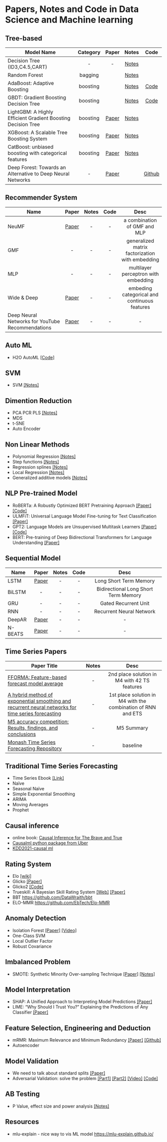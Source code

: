# Papers, Notes and Code in Data Science and Machine learning

## Tree-based 

|Model Name | Category | Paper  | Notes   | Code  |
|---|:---:|:---:|:---:|:---:|
| Decision Tree (ID3,C4.5,CART) | -  | -  | [Notes](notes/tree_based/decision_tree.md)   |   |
| Random Forest  |  bagging |   |  [Notes](notes/tree_based/random_forest.md)  |    |
| AdaBoost: Adaptive Boosting  |  boosting |   | [Notes](notes/tree_based/adaboost.md) | [Code](https://github.com/jinisaweaklearner/DS-ML-Paper-Note-Code/blob/master/src/AdaboostClassification.ipynb)  |
| GBDT: Gradient Boosting Decision Tree  |  boosting |   | [Notes](notes/tree_based/gbdt.md)   | [Code](https://github.com/jinisaweaklearner/DS-ML-Paper-Note-Code/blob/master/src/GradientBoostingDecisionTree(GBDT).ipynb)  |
| LightGBM: A Highly Efficient Gradient Boosting Decision Tree |  boosting |[Paper](https://papers.nips.cc/paper/6907-lightgbm-a-highly-efficient-gradient-boosting-decision-tree.pdf) |  [Notes](notes/tree_based/lightgbm.md)  |   |
| XGBoost: A Scalable Tree Boosting System  |  boosting | [Paper](https://arxiv.org/pdf/1603.02754.pdf)  | [Notes](notes/tree_based/xgboost.md)   |   |
| CatBoost: unbiased boosting with categorical features  |  boosting | [Paper](https://arxiv.org/pdf/1706.09516.pdf) | [Notes](notes/tree_based/catboost.md)   |   |
| Deep Forest: Towards an Alternative to Deep Neural Networks  |  - | [Paper](https://arxiv.org/pdf/1702.08835v2.pdf) |  |[Github](https://github.com/kingfengji/gcForest)  |

## Recommender System
|Name |Paper|Notes|Code|Desc|
|---|:---:|:---:|:---:|:---:|
| NeuMF| [Paper](https://arxiv.org/pdf/1708.05031.pdf)  | -  | - | a combination of GMF and MLP  |
| GMF | - | -  | - | generalized matrix factorization with embedding |
| MLP | - | -  | - | multilayer perceptron with embedding|
| Wide & Deep | [Paper](https://arxiv.org/pdf/1606.07792.pdf)   | -  | - | embeding categorical and continuous features |
| Deep Neural Networks for YouTube Recommendations | [Paper](https://static.googleusercontent.com/media/research.google.com/en//pubs/archive/45530.pdf) | -  | - | -|


## Auto ML
- H2O AutoML [[Code]](http://docs.h2o.ai/h2o/latest-stable/h2o-docs/automl.html) 

## SVM
- SVM [[Notes]](notes/svm.md)

## Dimention Reduction
- PCA PCR PLS [[Notes]](notes/dimention_reduction.md)
- MDS
- t-SNE
- Auto Encoder

## Non Linear Methods
- Polynomial Regression [[Notes]](notes/nonlinear_methods.md)
- Step functions [[Notes]](notes/nonlinear_methods.md)
- Regression splines [[Notes]](notes/nonlinear_methods.md)
- Local Regression [[Notes]](notes/nonlinear_methods.md)
- Generalized additive models [[Notes]](notes/nonlinear_methods.md)

## NLP Pre-trained Model
- RoBERTa: A Robustly Optimized BERT Pretraining Approach [[Paper]](https://arxiv.org/pdf/1907.11692.pdf) [[Code]](src/RoBERTa_multi_class_yelp5.ipynb) 
- ULMFiT: Universal Language Model Fine-tuning for Text Classification [[Paper]](https://arxiv.org/pdf/1801.06146.pdf)
- GPT2: Language Models are Unsupervised Multitask Learners [[Paper]](https://d4mucfpksywv.cloudfront.net/better-language-models/language_models_are_unsupervised_multitask_learners.pdf) [[Code]](https://github.com/openai/gpt-2)
- BERT: Pre-training of Deep Bidirectional Transformers for
Language Understanding [[Paper]](https://arxiv.org/pdf/1810.04805.pdf)

## Sequential Model
|Name |Paper|Notes|Code|Desc|
|---|:---:|:---:|:---:|:---:|
| LSTM| [Paper](https://arxiv.org/pdf/1708.05031.pdf)  | -  | - | Long Short Term Memory |
| BiLSTM| - | -  | - | Bidirectional Long Short Term Memory |
| GRU| -  | -  | - | Gated Recurrent Unit |
| RNN| - | -  | - | Recurrent Neural Network |
| DeepAR| [Paper](https://arxiv.org/pdf/1704.04110.pdf)  | - | - | - |
| N-BEATS| [Paper](https://arxiv.org/pdf/1905.10437.pdf)  | - | - | - |


## Time Series Papers
|Paper Title |Notes|Desc|
|---|:---:|:---:|
|[FFORMA: Feature-based forecast model average](https://www.monash.edu/business/ebs/research/publications/ebs/wp19-2018.pdf) | - | 2nd place solution in M4 with 42 TS features|
|[A hybrid method of exponential smoothing and recurrent neural networks for time series forecasting](https://www.researchgate.net/publication/334556784_A_hybrid_method_of_exponential_smoothing_and_recurrent_neural_networks_for_time_series_forecasting) | - | 1st place solution in M4 with the combination of RNN and ETS|
|[M5 accuracy competition: Results, findings, and conclusions](https://statmodeling.stat.columbia.edu/wp-content/uploads/2021/10/M5_accuracy_competition.pdf) | - | M5 Summary |
|[Monash Time Series Forecasting Repository](https://forecastingdata.org/) | - | baseline |




## Traditional Time Series Forecasting
- Time Series Ebook [[Link]](https://otexts.com/fpp2/ets-forecasting.html)
- Naïve 
- Seasonal Naïve
- Simple Exponential Smoothing
- ARIMA
- Moving Averages 
- Prophet

## Causal inference
- online book: [Causal Inference for The Brave and True](https://matheusfacure.github.io/python-causality-handbook/landing-page.html)
- [Causalml python package from Uber](https://github.com/uber/causalml/tree/master)
- [KDD2021-causal ml](https://causal-machine-learning.github.io/kdd2021-tutorial/)

## Rating System
- Elo [[wiki]](https://en.wikipedia.org/wiki/Elo_rating_system)
- Glicko [[Paper]](http://www.glicko.net/research/acjpaper.pdf)
- Glicko2 [[Code]](https://bitbucket.org/deepy/glicko2/src/default/)
- Trueskill: A Bayesian Skill Rating System  [[Web]](https://trueskill.org/) [[Paper]](https://www.microsoft.com/en-us/research/wp-content/uploads/2007/01/NIPS2006_0688.pdf)
- BBT https://github.com/DataWraith/bbt
- ELO-MMR https://github.com/EbTech/Elo-MMR


## Anomaly Detection
- Isolation Forest [[Paper]](https://cs.nju.edu.cn/zhouzh/zhouzh.files/publication/icdm08b.pdf?q=isolation-forest) [[Video]](https://www.youtube.com/watch?v=5p8B2Ikcw-k) 
- One-Class SVM
- Local Outlier Factor
- Robust Covariance


## Imbalanced Problem
* SMOTE: Synthetic Minority Over-sampling Technique [[Paper]](https://arxiv.org/pdf/1106.1813.pdf) [[Notes]](notes/Smote.md)

## Model Interpretation
* SHAP: A Unified Approach to Interpreting Model
Predictions [[Paper]](https://arxiv.org/pdf/1705.07874.pdf)
* LIME: “Why Should I Trust You?”
Explaining the Predictions of Any Classifier [[Paper]](https://cs.nju.edu.cn/zhouzh/zhouzh.files/publication/icdm08b.pdf?q=isolation-forest)

## Feature Selection, Engineering and Deduction
- mRMR: Maximum Relevance and Minimum Redundancy [[Paper]](http://home.penglab.com/papersall/docpdf/2005_TPAMI_FeaSel.pdf) [[Github]](https://github.com/fbrundu/pymrmr)
- Autoencoder

## Model Validation
- We need to talk about standard splits [[Paper]](https://pdfs.semanticscholar.org/94be/fec2a6d96e3a60fb8b77f2e161666743c1a5.pdf)
- Adversarial Validation: solve the problem  [[Part1]](http://fastml.com/adversarial-validation-part-one/) [[Part2]](http://fastml.com/adversarial-validation-part-two/) [[Video]](https://www.youtube.com/watch?v=7cUCDRaIZ7I) [[Code]](https://github.com/zjost/blog_code/blob/master/adversarial_validation/adversarial-validation-example.ipynb)

## AB Testing 
-  P Value, effect size and power analysis [[Notes]](notes/p_value.md)

## Resources
- mlu-explain - nice way to vis ML model https://mlu-explain.github.io/
